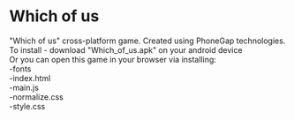 # Which of us
"Which of us" cross-platform game. Created using PhoneGap technologies.<br>
To install - download "Which_of_us.apk" on your android device<br>
Or you can open this game in your browser via installing:<br>
-fonts<br>
-index.html<br>
-main.js<br>
-normalize.css<br>
-style.css<br>
